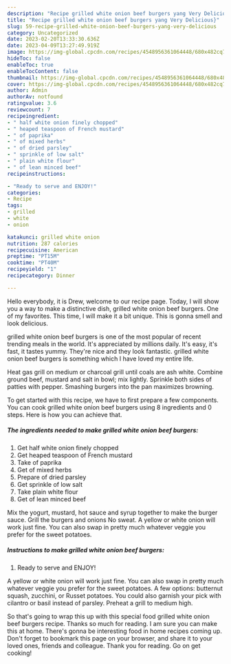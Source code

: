 ```yaml
---
description: "Recipe grilled white onion beef burgers yang Very Delicious}"
title: "Recipe grilled white onion beef burgers yang Very Delicious}"
slug: 59-recipe-grilled-white-onion-beef-burgers-yang-very-delicious
category: Uncategorized
date: 2023-02-20T13:33:30.636Z
date: 2023-04-09T13:27:49.919Z
image: https://img-global.cpcdn.com/recipes/4548956361064448/680x482cq70/grilled-white-onion-beef-burgers-recipe-main-photo.jpg
hideToc: false
enableToc: true
enableTocContent: false
thumbnail: https://img-global.cpcdn.com/recipes/4548956361064448/680x482cq70/grilled-white-onion-beef-burgers-recipe-main-photo.jpg
cover: https://img-global.cpcdn.com/recipes/4548956361064448/680x482cq70/grilled-white-onion-beef-burgers-recipe-main-photo.jpg
author: Admin
authorAv: notfound
ratingvalue: 3.6
reviewcount: 7
recipeingredient:
- " half white onion finely chopped"
- " heaped teaspoon of French mustard"
- " of paprika"
- " of mixed herbs"
- " of dried parsley"
- " sprinkle of low salt"
- " plain white flour"
- " of lean minced beef"
recipeinstructions:

- "Ready to serve and ENJOY!"
categories:
- Recipe
tags:
- grilled
- white
- onion

katakunci: grilled white onion 
nutrition: 287 calories
recipecuisine: American
preptime: "PT15M"
cooktime: "PT40M"
recipeyield: "1"
recipecategory: Dinner

---
```



Hello everybody, it is Drew, welcome to our recipe page. Today, I will show you a way to make a distinctive dish, grilled white onion beef burgers. One of my favorites. This time, I will make it a bit unique. This is gonna smell and look delicious.

grilled white onion beef burgers is one of the most popular of recent trending meals in the world. It's appreciated by millions daily. It's easy, it's fast, it tastes yummy. They're nice and they look fantastic. grilled white onion beef burgers is something which I have loved my entire life.

Heat gas grill on medium or charcoal grill until coals are ash white. Combine ground beef, mustard and salt in bowl; mix lightly. Sprinkle both sides of patties with pepper. Smashing burgers into the pan maximizes browning.


To get started with this recipe, we have to first prepare a few components. You can cook grilled white onion beef burgers using 8 ingredients and 0 steps. Here is how you can achieve that.

<!--inarticleads1-->

##### The ingredients needed to make grilled white onion beef burgers:

1. Get  half white onion finely chopped
1. Get  heaped teaspoon of French mustard
1. Take  of paprika
1. Get  of mixed herbs
1. Prepare  of dried parsley
1. Get  sprinkle of low salt
1. Take  plain white flour
1. Get  of lean minced beef


Mix the yogurt, mustard, hot sauce and syrup together to make the burger sauce. Grill the burgers and onions No sweat. A yellow or white onion will work just fine. You can also swap in pretty much whatever veggie you prefer for the sweet potatoes. 

<!--inarticleads2-->

##### Instructions to make grilled white onion beef burgers:


1. Ready to serve and ENJOY!

A yellow or white onion will work just fine. You can also swap in pretty much whatever veggie you prefer for the sweet potatoes. A few options: butternut squash, zucchini, or Russet potatoes. You could also garnish your pick with cilantro or basil instead of parsley. Preheat a grill to medium high. 

So that's going to wrap this up with this special food grilled white onion beef burgers recipe. Thanks so much for reading. I am sure you can make this at home. There's gonna be interesting food in home recipes coming up. Don't forget to bookmark this page on your browser, and share it to your loved ones, friends and colleague. Thank you for reading. Go on get cooking!
